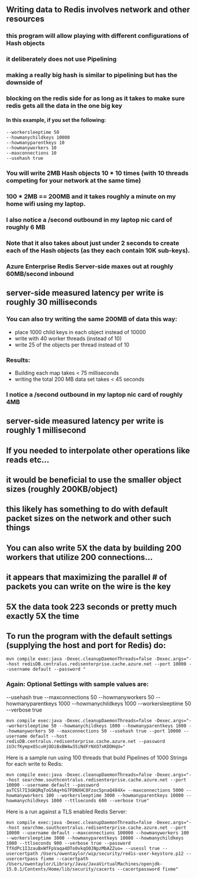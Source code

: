 ## Writing data to Redis involves network and other resources
### this program will allow playing with different configurations of Hash objects
### it deliberately does not use Pipelining
### making a really big hash is similar to pipelining but has the downside of 
### blocking on the redis side for as long as it takes to make sure redis gets all the data in the one big key

#### In this example, if you set the following: 
``` 
--workersleeptime 50 
--howmanychildkeys 10000 
--howmanyparentkeys 10 
--howmanyworkers 10 
--maxconnections 10 
--usehash true 
```
### You will write 2MB Hash objects 10 * 10 times (with 10 threads competing for your network at the same time)
### 100 * 2MB == 200MB and it takes roughly a minute on my home wifi using my laptop.
### I also notice a /second outbound in my laptop nic card of roughly 6 MB
### Note that it also takes about just under 2 seconds to create each of the Hash objects (as they each contain 10K sub-keys).
### Azure Enterprise Redis Server-side maxes out at roughly 60MB/second inbound
## server-side measured latency per write is roughly 30 milliseconds

### You can also try writing the same 200MB of data this way:
* place 1000 child keys in each object instead of 10000
* write with 40 worker threads (instead of 10)
* write 25 of the objects per thread instead of 10  
### Results:
* Building each map takes < 75 milliseconds
* writing the total 200 MB data set takes < 45 seconds
### I notice a /second outbound in my laptop nic card of roughly 4MB
## server-side measured latency per write is roughly 1 millisecond

## If you needed to interpolate other operations like reads etc... 
## it would be beneficial to use the smaller object sizes (roughly 200KB/object) 
## this likely has something to do with default packet sizes on the network and other such things

## You can also write 5X the data by building 200 workers that utilize 200 connections...
## it appears that maximizing the parallel # of packets you can write on the wire is the key
## 5X the data took 223 seconds or pretty much exactly 5X the time


## To run the program with the default settings (supplying the host and port for Redis) do:
```
mvn compile exec:java -Dexec.cleanupDaemonThreads=false -Dexec.args="--host redisDB.centralus.redisenterprise.cache.azure.net --port 10000 --username default --password "
```

### Again: Optional Settings with sample values are:
--usehash true
--maxconnections 50
--howmanyworkers 50
--howmanyparentkeys 1000
--howmanychildkeys 1000
--workersleeptime 50
--verbose true
```
mvn compile exec:java -Dexec.cleanupDaemonThreads=false -Dexec.args="--workersleeptime 50 --howmanychildkeys 1000 --howmanyparentkeys 1000 --howmanyworkers 50 --maxconnections 50 --usehash true --port 10000 --username default --host redisDB.centralus.redisenterprise.cache.azure.net --password iU3cfKympxOScuHjODiBxBW4w35iNdFrNXO7xKDDHqU="
```

Here is a sample run using 100 threads that build Pipelines of 1000 Strings for each write to Redis:

```
mvn compile exec:java -Dexec.cleanupDaemonThreads=false -Dexec.args="--host searchme.southcentralus.redisenterprise.cache.azure.net --port 10000 --username default --password axTCSl7I3dAQRqToG5Aq+hG7FDNXHC8Fzoc5pnaQ484X= --maxconnections 5000 --howmanyworkers 100 --workersleeptime 3000 --howmanyparentkeys 10000 --howmanychildkeys 1000 --ttlseconds 600 --verbose true"
```

Here is a run against a TLS enabled Redis Server:
```
mvn compile exec:java -Dexec.cleanupDaemonThreads=false -Dexec.args="--host searchme.southcentralus.redisenterprise.cache.azure.net --port 10000 --username default --maxconnections 100000 --howmanyworkers 100 --workersleeptime 3000 --howmanyparentkeys 10000 --howmanychildkeys 1000 --ttlseconds 900 --verbose true --password TfXdPc1I3zauBxWfFpVaqa4DTo0vkqO0JNpzMbAZZuo= --usessl true --usercertpath /Users/owentaylor/wip/security/redis-user-keystore.p12 --usercertpass fixme --cacertpath /Users/owentaylor/Library/Java/JavaVirtualMachines/openjdk-15.0.1/Contents/Home/lib/security/cacerts --cacertpassword fixme"
```
